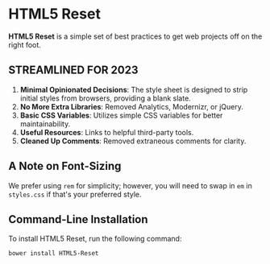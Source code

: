 # HTML5 Reset

**HTML5 Reset** is a simple set of best practices to get web projects off on the right foot.

## STREAMLINED FOR 2023

1. **Minimal Opinionated Decisions**: The style sheet is designed to strip initial styles from browsers, providing a blank slate.
2. **No More Extra Libraries**: Removed Analytics, Modernizr, or jQuery.
3. **Basic CSS Variables**: Utilizes simple CSS variables for better maintainability.
4. **Useful Resources**: Links to helpful third-party tools.
5. **Cleaned Up Comments**: Removed extraneous comments for clarity.

## A Note on Font-Sizing

We prefer using `rem` for simplicity; however, you will need to swap in `em` in `styles.css` if that's your preferred style.

## Command-Line Installation

To install HTML5 Reset, run the following command:

```bash
bower install HTML5-Reset
